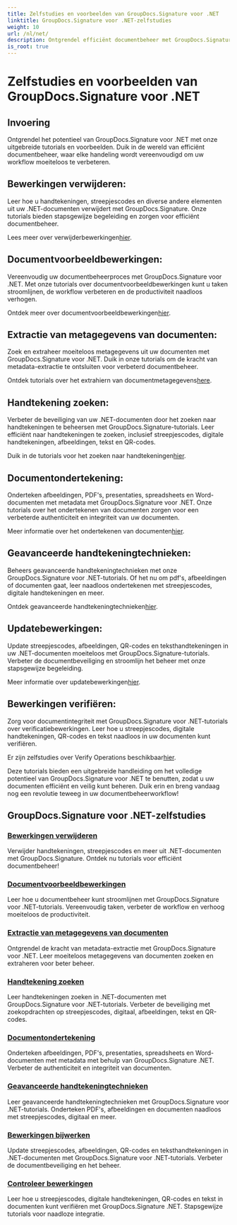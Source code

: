 ```yaml
---
title: Zelfstudies en voorbeelden van GroupDocs.Signature voor .NET
linktitle: GroupDocs.Signature voor .NET-zelfstudies
weight: 10
url: /nl/net/
description: Ontgrendel efficiënt documentbeheer met GroupDocs.Signature voor .NET-tutorials. Metagegevens verwijderen, bekijken, extraheren, documenten naadloos ondertekenen, bijwerken en verifiëren.
is_root: true
---
```


# Zelfstudies en voorbeelden van GroupDocs.Signature voor .NET

## Invoering

Ontgrendel het potentieel van GroupDocs.Signature voor .NET met onze uitgebreide tutorials en voorbeelden. Duik in de wereld van efficiënt documentbeheer, waar elke handeling wordt vereenvoudigd om uw workflow moeiteloos te verbeteren.

## Bewerkingen verwijderen:
Leer hoe u handtekeningen, streepjescodes en diverse andere elementen uit uw .NET-documenten verwijdert met GroupDocs.Signature. Onze tutorials bieden stapsgewijze begeleiding en zorgen voor efficiënt documentbeheer.

 Lees meer over verwijderbewerkingen[hier](./delete-operations/).

## Documentvoorbeeldbewerkingen:
Vereenvoudig uw documentbeheerproces met GroupDocs.Signature voor .NET. Met onze tutorials over documentvoorbeeldbewerkingen kunt u taken stroomlijnen, de workflow verbeteren en de productiviteit naadloos verhogen.

 Ontdek meer over documentvoorbeeldbewerkingen[hier](./document-preview-operations/).

## Extractie van metagegevens van documenten:
Zoek en extraheer moeiteloos metagegevens uit uw documenten met GroupDocs.Signature voor .NET. Duik in onze tutorials om de kracht van metadata-extractie te ontsluiten voor verbeterd documentbeheer.

 Ontdek tutorials over het extrahiern van documentmetagegevens[here](./document-metadata-extraction/).

## Handtekening zoeken:
Verbeter de beveiliging van uw .NET-documenten door het zoeken naar handtekeningen te beheersen met GroupDocs.Signature-tutorials. Leer efficiënt naar handtekeningen te zoeken, inclusief streepjescodes, digitale handtekeningen, afbeeldingen, tekst en QR-codes.

 Duik in de tutorials voor het zoeken naar handtekeningen[hier](./signature-searching/).

## Documentondertekening:
Onderteken afbeeldingen, PDF's, presentaties, spreadsheets en Word-documenten met metadata met GroupDocs.Signature voor .NET. Onze tutorials over het ondertekenen van documenten zorgen voor een verbeterde authenticiteit en integriteit van uw documenten.

 Meer informatie over het ondertekenen van documenten[hier](./document-signing/).

## Geavanceerde handtekeningtechnieken:
Beheers geavanceerde handtekeningtechnieken met onze GroupDocs.Signature voor .NET-tutorials. Of het nu om pdf's, afbeeldingen of documenten gaat, leer naadloos ondertekenen met streepjescodes, digitale handtekeningen en meer.

 Ontdek geavanceerde handtekeningtechnieken[hier](./advanced-signature-techniques/).

## Updatebewerkingen:
Update streepjescodes, afbeeldingen, QR-codes en teksthandtekeningen in uw .NET-documenten moeiteloos met GroupDocs.Signature-tutorials. Verbeter de documentbeveiliging en stroomlijn het beheer met onze stapsgewijze begeleiding.

 Meer informatie over updatebewerkingen[hier](./update-operations/).

## Bewerkingen verifiëren:
Zorg voor documentintegriteit met GroupDocs.Signature voor .NET-tutorials over verificatiebewerkingen. Leer hoe u streepjescodes, digitale handtekeningen, QR-codes en tekst naadloos in uw documenten kunt verifiëren.

 Er zijn zelfstudies over Verify Operations beschikbaar[hier](./verify-operations/). 

Deze tutorials bieden een uitgebreide handleiding om het volledige potentieel van GroupDocs.Signature voor .NET te benutten, zodat u uw documenten efficiënt en veilig kunt beheren. Duik erin en breng vandaag nog een revolutie teweeg in uw documentbeheerworkflow!
## GroupDocs.Signature voor .NET-zelfstudies 
### [Bewerkingen verwijderen](./delete-operations/)
Verwijder handtekeningen, streepjescodes en meer uit .NET-documenten met GroupDocs.Signature. Ontdek nu tutorials voor efficiënt documentbeheer!
### [Documentvoorbeeldbewerkingen](./document-preview-operations/)
Leer hoe u documentbeheer kunt stroomlijnen met GroupDocs.Signature voor .NET-tutorials. Vereenvoudig taken, verbeter de workflow en verhoog moeiteloos de productiviteit.
### [Extractie van metagegevens van documenten](./document-metadata-extraction/)
Ontgrendel de kracht van metadata-extractie met GroupDocs.Signature voor .NET. Leer moeiteloos metagegevens van documenten zoeken en extraheren voor beter beheer.
### [Handtekening zoeken](./signature-searching/)
Leer handtekeningen zoeken in .NET-documenten met GroupDocs.Signature voor .NET-tutorials. Verbeter de beveiliging met zoekopdrachten op streepjescodes, digitaal, afbeeldingen, tekst en QR-codes.
### [Documentondertekening](./document-signing/)
Onderteken afbeeldingen, PDF's, presentaties, spreadsheets en Word-documenten met metadata met behulp van GroupDocs.Signature .NET. Verbeter de authenticiteit en integriteit van documenten.
### [Geavanceerde handtekeningtechnieken](./advanced-signature-techniques/)
Leer geavanceerde handtekeningtechnieken met GroupDocs.Signature voor .NET-tutorials. Onderteken PDF's, afbeeldingen en documenten naadloos met streepjescodes, digitaal en meer.
### [Bewerkingen bijwerken](./update-operations/)
Update streepjescodes, afbeeldingen, QR-codes en teksthandtekeningen in .NET-documenten met GroupDocs.Signature voor .NET-tutorials. Verbeter de documentbeveiliging en het beheer.
### [Controleer bewerkingen](./verify-operations/)
Leer hoe u streepjescodes, digitale handtekeningen, QR-codes en tekst in documenten kunt verifiëren met GroupDocs.Signature .NET. Stapsgewijze tutorials voor naadloze integratie.